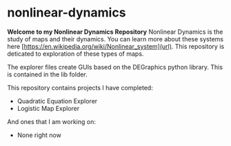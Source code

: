 # nonlinear-dynamics

**Welcome to my Nonlinear Dynamics Repository**
Nonlinear Dynamics is the study of maps and their dynamics. You can learn more about these systems here [https://en.wikipedia.org/wiki/Nonlinear_system](url). This repository is deticated to exploration of these types of maps.

The explorer files create GUIs based on the DEGraphics python library. This is contained in the lib folder.

This repository contains projects I have completed:
- Quadratic Equation Explorer
- Logistic Map Explorer

And ones that I am working on:
- None right now


